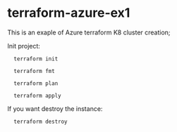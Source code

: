 # terraform-azure-ex1

This is an exaple of Azure terraform K8 cluster creation;

Init project:

      terraform init
      
      terraform fmt
      
      terraform plan
      
      terraform apply
      
 
 If you want destroy the instance:
 
      terraform destroy
